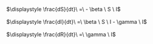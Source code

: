 
$\displaystyle \frac{dS}{dt}\ =\ - \beta \ S \ I$<br>
<br>
$\displaystyle \frac{dI}{dt}\ =\ \beta \ S \ I - \gamma \ I$<br>
<br>
$\displaystyle \frac{dR}{dt}\ =\ \gamma \ I$<br>

